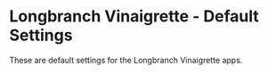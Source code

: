 # Longbranch Vinaigrette - Default Settings

These are default settings for the Longbranch Vinaigrette apps.
